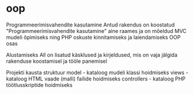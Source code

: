 # oop
Programmeerimisvahendite kasutamine
Antud rakendus on koostatud "Programmeerimisvahendite kasutamine" aine raames ja on mõeldud MVC mudeli õpimiseks ning PHP oskuste kinnitamiseks ja laiendamiseks OOP osas

Alustamiseks
All on lisatud käsklused ja kirjeldused, mis on vaja jälgida rakenduse koostamisel ja tööle panemisel

Projekti kausta struktuur
model - kataloog mudeli klassi hoidmiseks
views - kataloog HTML vaade (malli) failide hoidmiseks
controllers - kataloog PHP töötlusskriptide hoidmiseks
